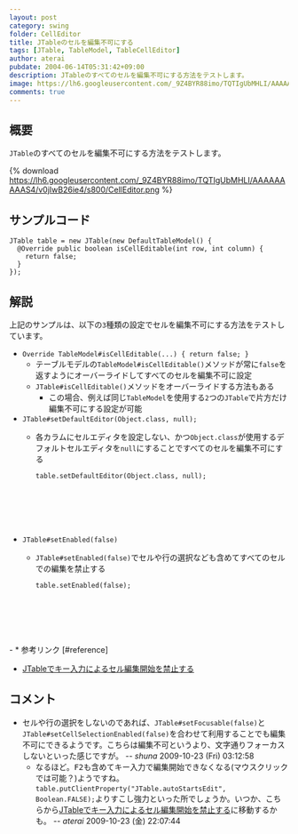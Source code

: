 ```yaml
---
layout: post
category: swing
folder: CellEditor
title: JTableのセルを編集不可にする
tags: [JTable, TableModel, TableCellEditor]
author: aterai
pubdate: 2004-06-14T05:31:42+09:00
description: JTableのすべてのセルを編集不可にする方法をテストします。
image: https://lh6.googleusercontent.com/_9Z4BYR88imo/TQTIgUbMHLI/AAAAAAAAAS4/v0jIwB26ie4/s800/CellEditor.png
comments: true
---
```

## 概要
`JTable`のすべてのセルを編集不可にする方法をテストします。

{% download https://lh6.googleusercontent.com/_9Z4BYR88imo/TQTIgUbMHLI/AAAAAAAAAS4/v0jIwB26ie4/s800/CellEditor.png %}

## サンプルコード
<pre class="prettyprint"><code>JTable table = new JTable(new DefaultTableModel() {
  @Override public boolean isCellEditable(int row, int column) {
    return false;
  }
});
</code></pre>

## 解説
上記のサンプルは、以下の`3`種類の設定でセルを編集不可にする方法をテストしています。

- `Override TableModel#isCellEditable(...) { return false; }`
    - テーブルモデルの`TableModel#isCellEditable()`メソッドが常に`false`を返すようにオーバーライドしてすべてのセルを編集不可に設定
    - `JTable#isCellEditable()`メソッドをオーバーライドする方法もある
        - この場合、例えば同じ`TableModel`を使用する`2`つの`JTable`で片方だけ編集不可にする設定が可能
- `JTable#setDefaultEditor(Object.class, null);`
    - 各カラムにセルエディタを設定しない、かつ`Object.class`が使用するデフォルトセルエディタを`null`にすることですべてのセルを編集不可にする
        
        <pre class="prettyprint"><code>table.setDefaultEditor(Object.class, null);

</code></pre>
- `JTable#setEnabled(false)`
    - `JTable#setEnabled(false)`でセルや行の選択なども含めてすべてのセルでの編集を禁止する
        
        <pre class="prettyprint"><code>table.setEnabled(false);

</code></pre>
    - * 参考リンク [#reference]
- [JTableでキー入力によるセル編集開始を禁止する](https://ateraimemo.com/Swing/PreventStartCellEditing.html)

<!-- dummy comment line for breaking list -->

## コメント
- セルや行の選択をしないのであれば、`JTable#setFocusable(false)`と`JTable#setCellSelectionEnabled(false)`を合わせて利用することでも編集不可にできるようです。こちらは編集不可というより、文字通りフォーカスしないといった感じですが。 -- *shuna* 2009-10-23 (Fri) 03:12:58
    - なるほど。<kbd>F2</kbd>も含めてキー入力で編集開始できなくなる(マウスクリックでは可能？)ようですね。`table.putClientProperty("JTable.autoStartsEdit", Boolean.FALSE);`よりすこし強力といった所でしょうか。いつか、こちらから[JTableでキー入力によるセル編集開始を禁止する](https://ateraimemo.com/Swing/PreventStartCellEditing.html)に移動するかも。 -- *aterai* 2009-10-23 (金) 22:07:44

<!-- dummy comment line for breaking list -->
